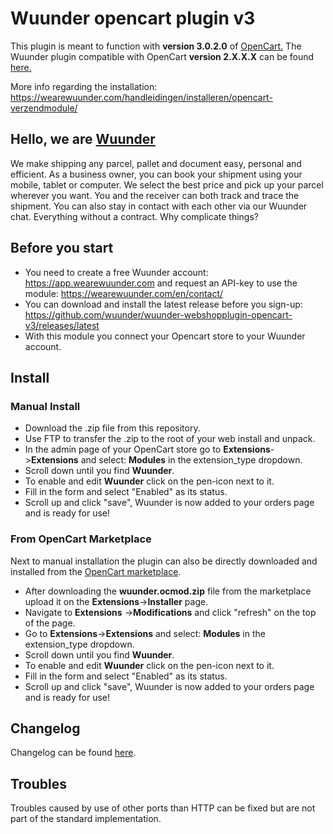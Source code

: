 # Wuunder opencart plugin v3

This plugin is meant to function with __version 3.0.2.0__ of [OpenCart.](https://www.opencart.com/index.php?route=common/home)
The Wuunder plugin compatible with OpenCart __version 2.X.X.X__ can be found [here.](https://github.com/wuunder/wuunder-webshopplugin-opencart)

More info regarding the installation: https://wearewuunder.com/handleidingen/installeren/opencart-verzendmodule/

## Hello, we are [Wuunder](https://wearewuunder.com/) ##
We make shipping any parcel, pallet and document easy, personal and efficient. As a business owner, you can book your shipment using your mobile, tablet or computer. We select the best price and pick up your parcel wherever you want. You and the receiver can both track and trace the shipment. You can also stay in contact with each other via our Wuunder chat. Everything without a contract. Why complicate things?



## Before you start ##
* You need to create a free Wuunder account: https://app.wearewuunder.com and request an API-key to use the module: https://wearewuunder.com/en/contact/ 
* You can download and install the latest release before you sign-up: https://github.com/wuunder/wuunder-webshopplugin-opencart-v3/releases/latest
* With this module you connect your Opencart store to your Wuunder account.

## Install ##
### Manual Install ###
* Download the .zip file from this repository.
* Use FTP to transfer the .zip to the root of your web install and unpack.
* In the admin page of your OpenCart store go to __Extensions__->__Extensions__ and select: __Modules__ in the extension_type dropdown.
* Scroll down until you find __Wuunder__.
* To enable and edit __Wuunder__ click on the pen-icon next to it.
* Fill in the form and select "Enabled" as its status.
* Scroll up and click "save", Wuunder is now added to your orders page and is ready for use!

### From OpenCart Marketplace ###
Next to manual installation the plugin can also be directly downloaded and installed from the [OpenCart marketplace](https://www.opencart.com/index.php?route=marketplace/extension/info&extension_id=33508&filter_search=wuunder).
* After downloading the __wuunder.ocmod.zip__ file from the marketplace upload it on the __Extensions__->__Installer__ page.
* Navigate to __Extensions__ ->__Modifications__ and click "refresh" on the top of the page.
* Go to __Extensions__->__Extensions__ and select: __Modules__ in the extension_type dropdown.
* Scroll down until you find __Wuunder__.
* To enable and edit __Wuunder__ click on the pen-icon next to it.
* Fill in the form and select "Enabled" as its status.
* Scroll up and click "save", Wuunder is now added to your orders page and is ready for use!

## Changelog ##
Changelog can be found [here](CHANGELOG.md).


## Troubles ##
Troubles caused by use of other ports than HTTP can be fixed but are not part of the standard implementation.
